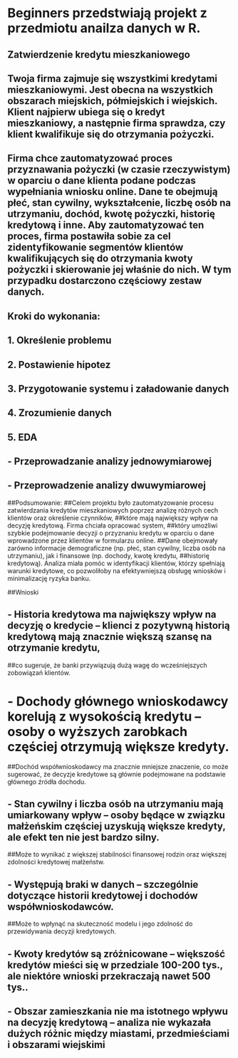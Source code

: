 # Beginners przedstwiają projekt z przedmiotu anailza danych w R.

## Zatwierdzenie kredytu mieszkaniowego

## Twoja firma zajmuje się wszystkimi kredytami mieszkaniowymi. Jest obecna na wszystkich obszarach miejskich, półmiejskich i wiejskich. Klient najpierw ubiega się o kredyt mieszkaniowy, a następnie firma sprawdza, czy klient kwalifikuje się do otrzymania pożyczki.

## Firma chce zautomatyzować proces przyznawania pożyczki (w czasie rzeczywistym) w oparciu o dane klienta podane podczas wypełniania wniosku online. Dane te obejmują płeć, stan cywilny, wykształcenie, liczbę osób na utrzymaniu, dochód, kwotę pożyczki, historię kredytową i inne. Aby zautomatyzować ten proces, firma postawiła sobie za cel zidentyfikowanie segmentów klientów kwalifikujących się do otrzymania kwoty pożyczki i skierowanie jej właśnie do nich. W tym przypadku dostarczono częściowy zestaw danych.

## Kroki do wykonania:

## 1. Określenie problemu
## 2. Postawienie hipotez
## 3. Przygotowanie systemu i załadowanie danych
## 4. Zrozumienie danych
## 5. EDA
## - Przeprowadzanie analizy jednowymiarowej
## - Przeprowadzenie analizy dwuwymiarowej



##Podsumowanie:
##Celem projektu było zautomatyzowanie procesu zatwierdzania kredytów mieszkaniowych poprzez analizę różnych cech klientów oraz określenie czynników,
##które mają największy wpływ na decyzję kredytową. Firma chciała opracować system,
##który umożliwi szybkie podejmowanie decyzji o przyznaniu kredytu w oparciu o dane wprowadzone przez klientów w formularzu online.
##Dane obejmowały zarówno informacje demograficzne (np. płeć, stan cywilny, liczba osób na utrzymaniu), jak i finansowe (np. dochody, kwotę kredytu,
##historię kredytową). Analiza miała pomóc w identyfikacji klientów, którzy spełniają warunki kredytowe, co pozwoliłoby na efektywniejszą obsługę wniosków i minimalizację ryzyka banku.


##Wnioski
## - Historia kredytowa ma największy wpływ na decyzję o kredycie – klienci z pozytywną historią kredytową mają znacznie większą szansę na otrzymanie kredytu,
##co sugeruje, że banki przywiązują dużą wagę do wcześniejszych zobowiązań klientów.

# - Dochody głównego wnioskodawcy korelują z wysokością kredytu – osoby o wyższych zarobkach częściej otrzymują większe kredyty.
##Dochód współwnioskodawcy ma znacznie mniejsze znaczenie, co może sugerować, że decyzje kredytowe są głównie podejmowane na podstawie głównego źródła dochodu.

## - Stan cywilny i liczba osób na utrzymaniu mają umiarkowany wpływ – osoby będące w związku małżeńskim częściej uzyskują większe kredyty, ale efekt ten nie jest bardzo silny.
##Może to wynikać z większej stabilności finansowej rodzin oraz większej zdolności kredytowej małżeństw.

## - Występują braki w danych – szczególnie dotyczące historii kredytowej i dochodów współwnioskodawców.
##Może to wpłynąć na skuteczność modelu i jego zdolność do przewidywania decyzji kredytowych.

## - Kwoty kredytów są zróżnicowane – większość kredytów mieści się w przedziale 100-200 tys., ale niektóre wnioski przekraczają nawet 500 tys..
## - Obszar zamieszkania nie ma istotnego wpływu na decyzję kredytową – analiza nie wykazała dużych różnic między miastami, przedmieściami i obszarami wiejskimi



